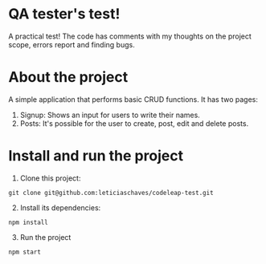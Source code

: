 # QA tester's test!
A practical test! The code has comments with my thoughts on the project scope, errors report and finding bugs.

# About the project
A simple application that performs basic CRUD functions. It has two pages:
1. Signup:
Shows an input for users to write their names.
2. Posts:
It's possible for the user to create, post, edit and delete posts.

# Install and run the project
1. Clone this project:
```
git clone git@github.com:leticiaschaves/codeleap-test.git
```

2. Install its dependencies:
```
npm install
```
3. Run the project
```
npm start
```
